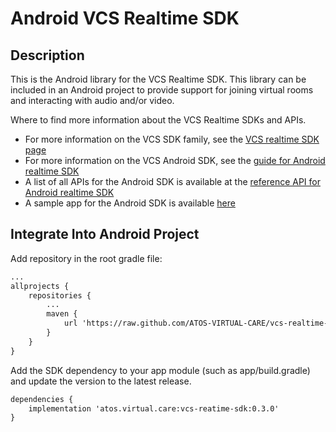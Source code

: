 # Android VCS Realtime SDK

## Description

This is the Android library for the VCS Realtime SDK. This library can be included in an Android project to provide support for joining virtual rooms and interacting with audio and/or video.

Where to find more information about the VCS Realtime SDKs and APIs.

* For more information on the VCS SDK family, see the [VCS realtime SDK page](https://sdk.virtualcareservices.net/)
* For more information on the VCS Android SDK, see the [guide for Android realtime SDK](https://sdk.virtualcareservices.net/sdks/android)
* A list of all APIs for the Android SDK is available at the [reference API for Android realtime SDK](https://sdk.virtualcareservices.net/reference/android)
* A sample app for the Android SDK is available [here](https://github.com/ATOS-VIRTUAL-CARE/vcs-realtime-sdk-android-demo)


## Integrate Into Android Project
Add repository in the root gradle file:
```xml
...
allprojects {
    repositories {
        ...
        maven {
            url 'https://raw.github.com/ATOS-VIRTUAL-CARE/vcs-realtime-sdk-android/repo/'
        }
    }
}
```

Add the SDK dependency to your app module (such as app/build.gradle) and update the version to the latest release.
```xml
dependencies {
    implementation 'atos.virtual.care:vcs-reatime-sdk:0.3.0'
}
```
